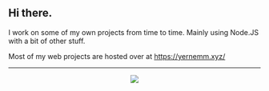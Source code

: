 ## Hi there.

I work on some of my own projects from time to time. Mainly using Node.JS with a bit of other stuff.

Most of my web projects are hosted over at https://yernemm.xyz/

---
<p align="center">
<a href="https://github.com/anuraghazra/github-readme-stats" target="_blank" >
<img src="https://github-readme-stats.vercel.app/api?username=Yernemm&theme=tokyonight" />
</a>
</p>
